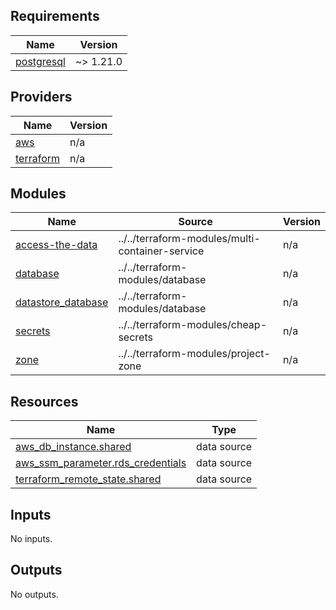 <!-- BEGIN_TF_DOCS -->
## Requirements

| Name | Version |
|------|---------|
| <a name="requirement_postgresql"></a> [postgresql](#requirement\_postgresql) | ~> 1.21.0 |

## Providers

| Name | Version |
|------|---------|
| <a name="provider_aws"></a> [aws](#provider\_aws) | n/a |
| <a name="provider_terraform"></a> [terraform](#provider\_terraform) | n/a |

## Modules

| Name | Source | Version |
|------|--------|---------|
| <a name="module_access-the-data"></a> [access-the-data](#module\_access-the-data) | ../../terraform-modules/multi-container-service | n/a |
| <a name="module_database"></a> [database](#module\_database) | ../../terraform-modules/database | n/a |
| <a name="module_datastore_database"></a> [datastore\_database](#module\_datastore\_database) | ../../terraform-modules/database | n/a |
| <a name="module_secrets"></a> [secrets](#module\_secrets) | ../../terraform-modules/cheap-secrets | n/a |
| <a name="module_zone"></a> [zone](#module\_zone) | ../../terraform-modules/project-zone | n/a |

## Resources

| Name | Type |
|------|------|
| [aws_db_instance.shared](https://registry.terraform.io/providers/hashicorp/aws/latest/docs/data-sources/db_instance) | data source |
| [aws_ssm_parameter.rds_credentials](https://registry.terraform.io/providers/hashicorp/aws/latest/docs/data-sources/ssm_parameter) | data source |
| [terraform_remote_state.shared](https://registry.terraform.io/providers/hashicorp/terraform/latest/docs/data-sources/remote_state) | data source |

## Inputs

No inputs.

## Outputs

No outputs.
<!-- END_TF_DOCS -->    